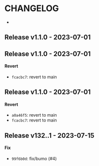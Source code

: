 # CHANGELOG

####

-

## Release v1.1.0 - 2023-07-01

## Release v1.1.0 - 2023-07-01

#### Revert

- `fcacbc7`: revert to main

## Release v1.1.0 - 2023-07-01

#### Revert

- `a0a46f5`: revert to main
- `fcacbc7`: revert to main

## Release v132..1 - 2023-07-15

#### Fix

- `99f6b0d`: fix/bumo (#4)
